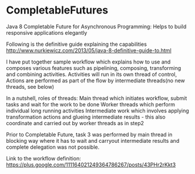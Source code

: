 # CompletableFutures
Java 8 Completable Future for Asynchronous Programming: Helps to build responsive applications elegantly

Following is the definitive guide explaining the capabilities
http://www.nurkiewicz.com/2013/05/java-8-definitive-guide-to.html

I have put together sample workflow which explains how to use and composes various features such as pipelining, composing, transforming and combining activities. Activities will run in its own thread of control, Actions are performed as part of the flow by intermediate threads(no new threads, see below)

In a nutshell, roles of threads:
 Main thread which initiates workflow, submit tasks and wait for the work to be done
 Worker threads which perform individual long running activities
 Intermediate work which involves applying transformation actions and glueing intermediate results - this also coordinate and carried out by worker threads as in step2

Prior to Completable Future, task 3 was performed by main thread in blocking way where it has to wait and carryout intermediate results and complete delegation was not possible.

Link to the workflow definition:
https://plus.google.com/111164021249364786267/posts/43PHr2rKkt3
